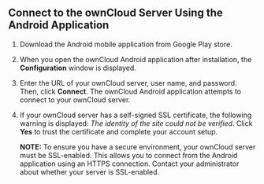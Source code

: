 ## Connect to the ownCloud Server Using the Android Application 
1. Download the Android mobile application from Google Play store.
2. When you open the ownCloud Android application after installation, the **Configuration** window is displayed. 
3. Enter the URL of your ownCloud server, user name, and password. Then, click **Connect**. 
The ownCloud Android application attempts to connect to your ownCloud server. 
4. If your ownCloud server has a self-signed SSL certificate, the following warning is displayed: *The identity of the site could not be verified*. Click **Yes** to trust the certificate and complete your account setup. 

   **NOTE:** To ensure you have a secure environment, your ownCloud server must be SSL-enabled. This allows you to connect from the Android application using an HTTPS connection. Contact your administrator about whether your server is SSL-enabled.
